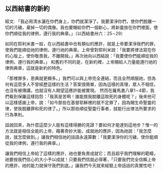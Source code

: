 ## 以西結書的新約 ##

經文: 「我必用清水灑在你們身上，你們就潔淨了。我要潔淨你們，使你們脫離一切的污穢，棄掉一切的偶像。我也要賜給你們一個新心，將新靈放在你們裡面，使你們順從我的律例，遵行我的典章。」（以西結書卅六：25∼29）



如同在耶利米書一般，在以西結書中也有類似的應許，就是上帝要潔淨我們的罪，使我們能順從祂的律例，遵行祂的典章。上帝曾對耶利米說：「我要將律法寫在你的心版上，使你敬畏我，不離開我。」再次祂向以西結說：「我要使你們能順從我的律例，遵行我的典章。」 和舊約不同的是，在新約裡，上帝賜給人力量能遵行祂的律例典章，這就是新約的特色。

「那裡罪多，恩典就更顯多。」我們可以與上帝完全連結，而且全然順服祂，但為何有這麼多人不曾經歷這樣的生活？答案很簡單，因為這樣的真理，眾人不相信，也沒有被傳講，也就沒有人期望這應許能被實現。 然而在羅馬書八章1∼4節，我們看到保羅這樣抱怨：「我真是苦啊！誰能救我脫離這取死的身體呢？」後來他可以這樣感謝上帝，說：「如今那些在基督耶穌裡的就不定罪了，因為賜生命聖靈的律，使我脫離罪和死的律了。」所以那些順從聖靈行事者，就能行出律法所要求的行為準則。

話說回來，為什麼這麼少人能有這樣得勝的見證？要如何才能達到這地步？惟一的方法就是相信全能的上帝，藉著奇妙大能，成就祂的應許，因為祂說：「我怎麼說，就怎麼做到。」讓我們相信祂的話語永遠算數：「我要潔淨你的污穢，使你能順從我的律例，遵行我的典章。」

讓我們相信上帝給了這樣的應許，祂也要負責成就它；而且超乎我們理解的範疇，祂要按我們信心的大小予以成就！只要我們信就必得著，「只要我們完全信賴上帝的應許，祂的能力就保守我們到底。」讓我們今天就來經驗上帝話話的真實性吧！